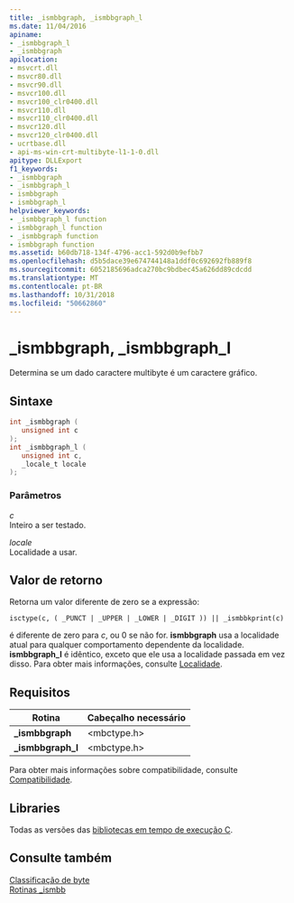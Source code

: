 ```yaml
---
title: _ismbbgraph, _ismbbgraph_l
ms.date: 11/04/2016
apiname:
- _ismbbgraph_l
- _ismbbgraph
apilocation:
- msvcrt.dll
- msvcr80.dll
- msvcr90.dll
- msvcr100.dll
- msvcr100_clr0400.dll
- msvcr110.dll
- msvcr110_clr0400.dll
- msvcr120.dll
- msvcr120_clr0400.dll
- ucrtbase.dll
- api-ms-win-crt-multibyte-l1-1-0.dll
apitype: DLLExport
f1_keywords:
- _ismbbgraph
- _ismbbgraph_l
- ismbbgraph
- ismbbgraph_l
helpviewer_keywords:
- _ismbbgraph_l function
- ismbbgraph_l function
- _ismbbgraph function
- ismbbgraph function
ms.assetid: b60db718-134f-4796-acc1-592d0b9efbb7
ms.openlocfilehash: d5b5dace39e674744148a1ddf0c692692fb889f8
ms.sourcegitcommit: 6052185696adca270bc9bdbec45a626dd89cdcdd
ms.translationtype: MT
ms.contentlocale: pt-BR
ms.lasthandoff: 10/31/2018
ms.locfileid: "50662860"
---
```

# <a name="ismbbgraph-ismbbgraphl"></a>_ismbbgraph, _ismbbgraph_l

Determina se um dado caractere multibyte é um caractere gráfico.

## <a name="syntax"></a>Sintaxe

```C
int _ismbbgraph (
   unsigned int c
);
int _ismbbgraph_l (
   unsigned int c,
   _locale_t locale
);
```

### <a name="parameters"></a>Parâmetros

*c*<br/>
Inteiro a ser testado.

*locale*<br/>
Localidade a usar.

## <a name="return-value"></a>Valor de retorno

Retorna um valor diferente de zero se a expressão:

`isctype(c, ( _PUNCT | _UPPER | _LOWER | _DIGIT )) || _ismbbkprint(c)`

é diferente de zero para *c*, ou 0 se não for. **ismbbgraph** usa a localidade atual para qualquer comportamento dependente da localidade. **ismbbgraph_l** é idêntico, exceto que ele usa a localidade passada em vez disso. Para obter mais informações, consulte [Localidade](../../c-runtime-library/locale.md).

## <a name="requirements"></a>Requisitos

|Rotina|Cabeçalho necessário|
|-------------|---------------------|
|**_ismbbgraph**|\<mbctype.h>|
|**_ismbbgraph_l**|\<mbctype.h>|

Para obter mais informações sobre compatibilidade, consulte [Compatibilidade](../../c-runtime-library/compatibility.md).

## <a name="libraries"></a>Libraries

Todas as versões das [bibliotecas em tempo de execução C](../../c-runtime-library/crt-library-features.md).

## <a name="see-also"></a>Consulte também

[Classificação de byte](../../c-runtime-library/byte-classification.md)<br/>
[Rotinas _ismbb](../../c-runtime-library/ismbb-routines.md)<br/>
